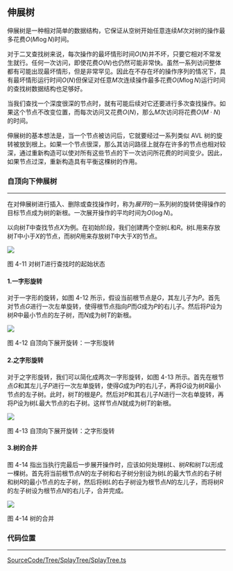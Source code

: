 <!-- @format -->

## 伸展树

伸展树是一种相对简单的数据结构，它保证从空树开始任意连续$M$次对树的操作最多花费$O(M\log N)$时间。

对于二叉查找树来说，每次操作的最坏情形时间$O(N)$并不坏，只要它相对不常发生就行。任何一次访问，即使花费$O(N)$也仍然可能非常快。虽然一系列访问整体都有可能出现最坏情形，但是非常罕见。因此在不存在坏的操作序列的情况下，具有最坏情形运行时间$O(N)$但保证对任意$M$次连续操作最多花费$O(M\log N)$运行时间的查找树数据结构也足够好。

当我们查找一个深度很深的节点时，就有可能后续对它还要进行多次查找操作。如果这个节点不改变位置，而每次访问又花费$O(N)$，那么$M$次访问将花费$O(M\cdot N)$的时间。

伸展树的基本想法是，当一个节点被访问后，它就要经过一系列类似 AVL 树的旋转被放到根上。如果一个节点很深，那么其访问路径上就存在许多的节点也相对较深，通过重新构造可以使对所有这些节点的下一次访问所花费的时间变少。因此，如果节点过深，重新构造具有平衡这棵树的作用。

### 自顶向下伸展树

---

在对伸展树进行插入、删除或查找操作时，称为*展开*的一系列树的旋转使得操作的目标节点成为树的新根。一次展开操作的平均时间为$O(\log N)$。

以向树$T$中查找节点$X$为例。在初始阶段，我们创建两个空树$L$和$R$。树$L$用来存放树$T$中小于$X$的节点，而树$R$用来存放树$T$中大于$X$的节点。

<image src="../../../Assets/Images/ch4/4-11.png">

图 4-11 对树$T$进行查找时的起始状态

#### 1.一字形旋转

对于一字形的旋转，如图 4-12 所示，假设当前根节点是$G$，其左儿子为$P$。首先对节点$G$进行一次左单旋转，使得根节点指向$P$而$G$成为$P$的右儿子。然后将$P$设为树$R$中最小节点的左子树，而$N$成为树$T$的新根。

<image src="../../../Assets/Images/ch4/4-12.png">

图 4-12 自顶向下展开旋转：一字形旋转

#### 2.之字形旋转

对于之字形旋转，我们可以简化成两次一字形旋转，如图 4-13 所示。首先在根节点$G$和其左儿子$P$进行一次左单旋转，使得$G$成为$P$的右儿子，再将$G$设为树$R$最小节点的左子树。此时，树$T$的根是$P$。然后对$P$和其右儿子$N$进行一次右单旋转，再将$P$设为树$L$最大节点的右子树。这样节点$N$就成为树$T$的新根。

<image src="../../../Assets/Images/ch4/4-13.png">

图 4-13 自顶向下展开旋转：之字形旋转

#### 3.树的合并

图 4-14 指出当执行完最后一步展开操作时，应该如何处理树$L$、树$R$和树$T$以形成一棵树。首先将当前根节点$N$的左子树和右子树分别设为树$L$的最大节点的右子树和树$R$的最小节点的左子树，然后将树$L$的右子树设为根节点$N$的左儿子，而将树$R$的左子树设为根节点$N$的右儿子，合并完成。

<image src="../../../Assets/Images/ch4/4-14.png">

图 4-14 树的合并

### 代码位置

---

[SourceCode/Tree/SplayTree/SplayTree.ts](../../../SourceCode/Tree/SplayTree/SplayTree.ts)

